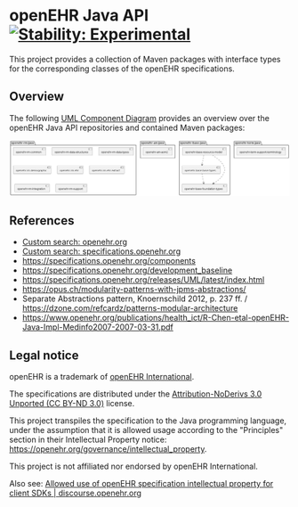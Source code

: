 # openEHR Java API [![Stability: Experimental](https://masterminds.github.io/stability/experimental.svg)](https://masterminds.github.io/stability/experimental.html)

This project provides a collection of Maven packages with interface types for the corresponding classes of the openEHR specifications.

## Overview

The following [UML Component Diagram](https://www.visual-paradigm.com/VPGallery/diagrams/Component.html) provides an overview over the openEHR Java API repositories and contained Maven packages:

![component diagram with package dependencies](./img/overview.png)

## References

- [Custom search: openehr.org](https://cse.google.com/cse?cx=b137c0ed42c6742ba) 
- [Custom search: specifications.openehr.org](https://cse.google.com/cse?cx=25af888cc5a66491c)
- https://specifications.openehr.org/components
- https://specifications.openehr.org/development_baseline
- https://specifications.openehr.org/releases/UML/latest/index.html
- https://opus.ch/modularity-patterns-with-jpms-abstractions/
- Separate Abstractions pattern, Knoernschild 2012, p. 237 ff. / https://dzone.com/refcardz/patterns-modular-architecture
- https://www.openehr.org/publications/health_ict/R-Chen-etal-openEHR-Java-Impl-Medinfo2007-2007-03-31.pdf

## Legal notice

openEHR is a trademark of [openEHR International](https://openehr.org/about/contacts).

The specifications are distributed under the [Attribution-NoDerivs 3.0 Unported (CC BY-ND 3.0)](https://creativecommons.org/licenses/by-nd/3.0/deed.en_GB) license.

This project transpiles the specification to the Java programming language, under the assumption that it is allowed usage according to the "Principles" section in their Intellectual Property notice: https://openehr.org/governance/intellectual_property.

This project is not affiliated nor endorsed by openEHR International.

Also see: [Allowed use of openEHR specification intellectual property for client SDKs | discourse.openehr.org](https://discourse.openehr.org/t/allowed-use-of-openehr-specification-intellectual-property-for-client-sdks/4001/1)
